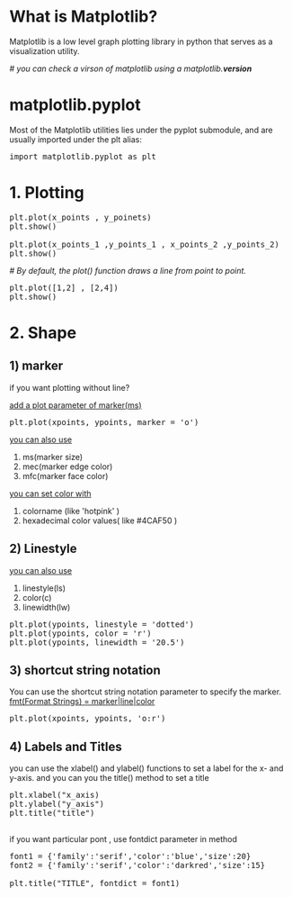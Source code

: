 # What is Matplotlib?

Matplotlib is a low level graph plotting library in python that serves as a visualization utility.

*# you can check a virson of matplotlib using a matplotlib.__version__*

# matplotlib.pyplot

Most of the Matplotlib utilities lies under the pyplot submodule, and are usually imported under the plt alias:

<pre>import matplotlib.pyplot as plt</pre>

# 1. Plotting

<pre>
plt.plot(x_points , y_poinets)
plt.show()

plt.plot(x_points_1 ,y_points_1 , x_points_2 ,y_points_2)
plt.show()
</pre>

*# By default, the plot() function draws a line from point to point.*

<pre>
plt.plot([1,2] , [2,4])
plt.show()
</pre>

# 2. Shape
## 1) marker
if you want plotting without line?

[add a plot parameter of marker(ms) ]()
<pre>
plt.plot(xpoints, ypoints, marker = 'o')
</pre>

[you can also use ]()
1. ms(marker size)
2. mec(marker edge color)
3. mfc(marker face color)


[you can set color with]()
1. colorname (like 'hotpink' )
2. hexadecimal color values( like #4CAF50 )


## 2) Linestyle


[you can also use ]()
1. linestyle(ls)
2. color(c)
3. linewidth(lw)

<pre>
plt.plot(ypoints, linestyle = 'dotted')
plt.plot(ypoints, color = 'r')
plt.plot(ypoints, linewidth = '20.5')
</pre>

## 3)  shortcut string notation 

You can use the shortcut string notation parameter to specify the marker.
[fmt(Format Strings) = marker|line|color]()

<pre>
plt.plot(xpoints, ypoints, 'o:r')
</pre>

## 4) Labels and Titles 

 you can use the xlabel() and ylabel() functions to set a label for the x- and y-axis. and  you can you the title() method to set a title
 <pre>
plt.xlabel("x_axis)
plt.ylabel("y_axis")
plt.title("title")
 </pre>
 
if you want particular pont , use fontdict parameter in method 

<pre>
font1 = {'family':'serif','color':'blue','size':20}
font2 = {'family':'serif','color':'darkred','size':15}

plt.title("TITLE", fontdict = font1)
</pre>

